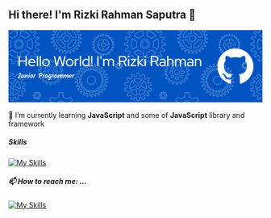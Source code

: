 ## Hi there! I'm Rizki Rahman Saputra 👋

![Rizki Rahman](img/github-header-image.png)
<!--
**RizkiRahman20/RizkiRahman20** is a ✨ _special_ ✨ repository because its `README.md` (this file) appears on your GitHub profile.

Here are some ideas to get you started:

- 🔭 I’m currently working on ...
- 👯 I’m looking to collaborate on ...
- 🤔 I’m looking for help with ...
- 💬 Ask me about ...
- 😄 Pronouns: ...
- ⚡ Fun fact: ...
-->
🌱 I’m currently learning **JavaScript** and some of **JavaScript** library and framework

##### Skills
[![My Skills](https://skillicons.dev/icons?i=html,css,js,laravel,react,python,mysql&theme=light)](https://skillicons.dev)

##### 📫 How to reach me: ...
[![My Skills](https://skillicons.dev/icons?i=instagram&theme=light)](https://instagram.com/rzksptraaa_)
